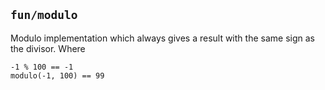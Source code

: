 ## `fun/modulo`

Modulo implementation which always gives a result with the same sign as the divisor.
Where

    -1 % 100 == -1
    modulo(-1, 100) == 99

